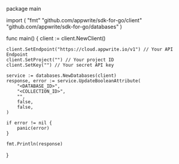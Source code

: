 package main

import (
    "fmt"
    "github.com/appwrite/sdk-for-go/client"
    "github.com/appwrite/sdk-for-go/databases"
)

func main() {
    client := client.NewClient()

    client.SetEndpoint("https://cloud.appwrite.io/v1") // Your API Endpoint
    client.SetProject("") // Your project ID
    client.SetKey("") // Your secret API key

    service := databases.NewDatabases(client)
    response, error := service.UpdateBooleanAttribute(
        "<DATABASE_ID>",
        "<COLLECTION_ID>",
        "",
        false,
        false,
    )

    if error != nil {
        panic(error)
    }

    fmt.Println(response)
}
